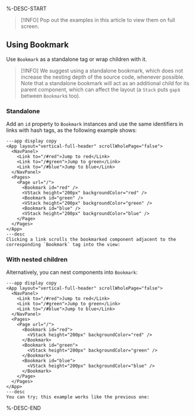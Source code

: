%-DESC-START

> [!INFO]
> Pop out the examples in this article to view them on full screen.

## Using Bookmark

Use `Bookmark` as a standalone tag or wrap children with it.

> [!INFO]
> We suggest using a standalone bookmark, which does not increase the nesting depth of the source code, whenever possible. Note that a standalone bookmark will act as an additional child for its parent component, which can affect the layout (a `Stack` puts `gap`s between `Bookmark`s too).

### Standalone

Add an `id` property to `Bookmark` instances and use the same identifiers in links with hash tags, as the following example shows:

```xmlui-pg copy display height="320px" name="Example: standalone Bookmark"
---app display copy
<App layout="vertical-full-header" scrollWholePage="false">
  <NavPanel>
    <Link to="/#red">Jump to red</Link>
    <Link to="/#green">Jump to green</Link>
    <Link to="/#blue">Jump to blue</Link>
  </NavPanel>
  <Pages>
    <Page url="/">
      <Bookmark id="red" />
      <VStack height="200px" backgroundColor="red" />
      <Bookmark id="green" />
      <VStack height="200px" backgroundColor="green" />
      <Bookmark id="blue" />
      <VStack height="200px" backgroundColor="blue" />
    </Page>
  </Pages>
</App>
---desc
Clicking a link scrolls the bookmarked component adjacent to the corresponding `Bookmark` tag into the view:
```

### With nested children

Alternatively, you can nest components into `Bookmark`:

```xmlui-pg copy display height="320px" name="Example: Bookmark with nested children"
---app display copy
<App layout="vertical-full-header" scrollWholePage="false">
  <NavPanel>
    <Link to="/#red">Jump to red</Link>
    <Link to="/#green">Jump to green</Link>
    <Link to="/#blue">Jump to blue</Link>
  </NavPanel>
  <Pages>
    <Page url="/">
      <Bookmark id="red">
        <VStack height="200px" backgroundColor="red" />
      </Bookmark>
      <Bookmark id="green">
        <VStack height="200px" backgroundColor="green" />
      </Bookmark>
      <Bookmark id="blue">
        <VStack height="200px" backgroundColor="blue" />
      </Bookmark>
    </Page>
  </Pages>
</App>
---desc
You can try; this example works like the previous one:
```

%-DESC-END
